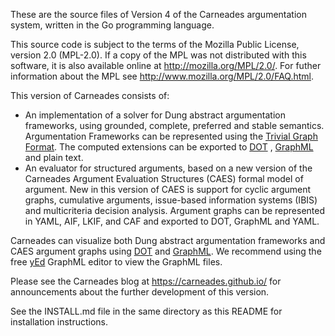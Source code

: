 
These are the source files of Version 4 of the
Carneades argumentation system, written in the Go programming language.

This source code is subject to the terms of the Mozilla Public
License, version 2.0 (MPL-2.0). If a copy of the MPL was not
distributed with this software, it is also available online at
<http://mozilla.org/MPL/2.0/>.  For futher information about the MPL see <http://www.mozilla.org/MPL/2.0/FAQ.html>.

This version of Carneades consists of:

- An implementation of a solver for Dung abstract argumentation frameworks,
using grounded, complete, preferred and stable semantics. Argumentation Frameworks
can be represented using the [Trivial Graph Format](https://en.wikipedia.org/wiki/Trivial_Graph_Format). The computed extensions can be exported to [DOT](http://www.graphviz.org/content/dot-language) , [GraphML](https://en.wikipedia.org/wiki/GraphML) and plain text.
- An evaluator for structured arguments, based on a new version of the 
Carneades Argument Evaluation Structures (CAES) formal model of argument. 
New in this version of CAES is support for cyclic argument graphs, cumulative
arguments, issue-based information systems (IBIS) and multicriteria decision analysis.
Argument graphs can be represented in YAML, AIF, LKIF, and CAF and exported to DOT, GraphML and YAML.

Carneades can visualize both Dung abstract argumentation frameworks and CAES argument graphs using [DOT](http://www.graphviz.org/content/dot-language) and [GraphML](https://en.wikipedia.org/wiki/GraphML).  We recommend using the free [yEd](http://www.yworks.com/yed) GraphML editor to view the GraphML files.

Please see the Carneades blog at <https://carneades.github.io/> for
announcements about the further development of this version.

See the INSTALL.md file in the same directory as this README for
installation instructions.

